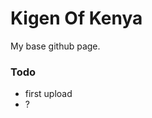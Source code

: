 <!-- [![GitHub forks](https://img.shields.io/github/forks/kigenofkenya/kigenofkenya.github.io.svg)](https://github.com/kigenofkenya/kigenofkenya.github.io/network) -->
<!-- [![GitHub issues](https://img.shields.io/github/issues/kigenofkenya/kigenofkenya.github.io.svg)](https://github.com/kigenofkenya/kigenofkenya.github.io/issues) -->
<!-- [![GitHub stars](https://img.shields.io/github/stars/kigenofkenya/kigenofkenya.github.io.svg)](https://github.com/kigenofkenya/kigenofkenya.github.io/stargazers) -->
<!-- [![GitHub license](https://img.shields.io/github/license/kigenofkenya/kigenofkenya.github.io.svg)](https://github.com/kigenofkenya/kigenofkenya.github.io) -->

# Kigen Of Kenya

My base github page.

### Todo

- first upload
- ?
